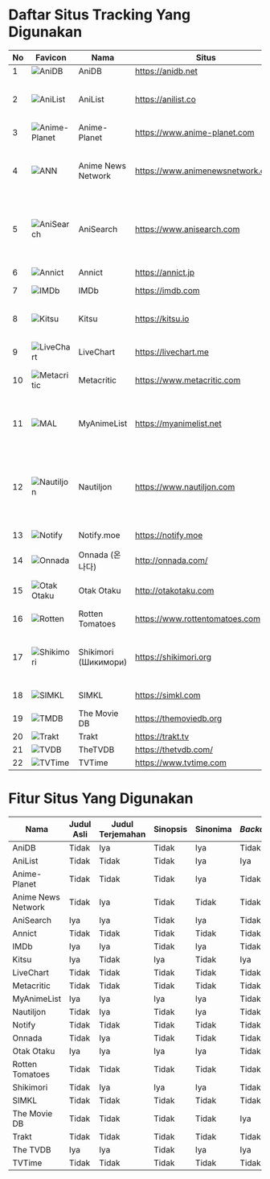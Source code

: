 # Daftar Situs Tracking Yang Digunakan

| No | Favicon | Nama | Situs | Kategori | Bahasa |
|----|---------|------|-------|----------|--------|
| 1 | ![AniDB](https://www.google.com/s2/favicons?domain=anidb.net) | AniDB | https://anidb.net | Anime | Inggris |
| 2 | ![AniList](https://www.google.com/s2/favicons?domain=anilist.co) | AniList | https://anilist.co | Anime, Manga, Light Novel | Inggris  |
| 3 | ![Anime-Planet](https://www.google.com/s2/favicons?domain=www.anime-planet.com) | Anime-Planet | https://www.anime-planet.com | Anime, Manga | Inggris |
| 4 | ![ANN](https://www.google.com/s2/favicons?domain=www.animenewsnetwork.com) | Anime News Network | https://www.animenewsnetwork.com | Berita, Anime, Manga, Light Novel | Inggris |
| 5 | ![AniSearch](https://www.google.com/s2/favicons?domain=www.anisearch.com) | AniSearch | https://www.anisearch.com | Anime, Manga, Light Novel, Live Action | Jerman, Inggris |
| 6 | ![Annict](https://www.google.com/s2/favicons?domain=annict.jp) | Annict | https://annict.jp | Anime | Jepang, Inggris |
| 7 | ![IMDb](https://www.google.com/s2/favicons?domain=imdb.com) | IMDb | https://imdb.com | Film, TV | Inggris |
| 8 | ![Kitsu](https://www.google.com/s2/favicons?domain=kitsu.io) | Kitsu | https://kitsu.io | Anime, Manga, Light Novel | Inggris |
| 9 | ![LiveChart](https://www.google.com/s2/favicons?domain=livechart.me) | LiveChart | https://livechart.me | Anime | Inggris |
| 10 | ![Metacritic](https://www.google.com/s2/favicons?domain=www.metacritic.com) | Metacritic | https://www.metacritic.com | Film, TV, Musik, Game | Inggris |
| 11 | ![MAL](https://www.google.com/s2/favicons?domain=myanimelist.net) | MyAnimeList | https://myanimelist.net | Berita, Anime, Manga, Light Novel | Inggris |
| 12 | ![Nautiljon](https://www.google.com/s2/favicons?domain=www.nautiljon.com) | Nautiljon | https://www.nautiljon.com | Berita, Anime, Manga, Light Novel, Musik, TV, Film | Perancis |
| 13 | ![Notify](https://www.google.com/s2/favicons?domain=notify.moe) | Notify.moe | https://notify.moe | Anime, Musik | Inggris |
| 14 | ![Onnada](https://www.google.com/s2/favicons?domain=onnada.com) | Onnada (온나다) | http://onnada.com/ | Berita, Anime | Korea |
| 15 | ![Otak Otaku](https://www.google.com/s2/favicons?domain=otakotaku.com) | Otak Otaku | http://otakotaku.com | Berita, Anime, Musik | Indonesia |
| 16 | ![Rotten](https://www.google.com/s2/favicons?domain=www.rottentomatoes.com) | Rotten Tomatoes | https://www.rottentomatoes.com | Film, TV | Inggris |
| 17 | ![Shikimori](https://www.google.com/s2/favicons?domain=shikimori.org) | Shikimori (Шикимори) | https://shikimori.org | Berita, Anime, Manga, Light Novel | Rusia, Inggris |
| 18 | ![SIMKL](https://www.google.com/s2/favicons?domain=simkl.com) | SIMKL | https://simkl.com | Film, TV, Anime | Inggris |
| 19 | ![TMDB](https://www.google.com/s2/favicons?domain=themoviedb.org) | The Movie DB | https://themoviedb.org | Film, TV | Inggris |
| 20 | ![Trakt](https://www.google.com/s2/favicons?domain=trakt.tv) | Trakt | https://trakt.tv | TV, Film | Inggris |
| 21 | ![TVDB](https://www.google.com/s2/favicons?domain=thetvdb.com) | TheTVDB | https://thetvdb.com/ | TV, Film | Inggris |
| 22 | ![TVTime](https://www.google.com/s2/favicons?domain=www.tvtime.com) | TVTime | https://www.tvtime.com | TV, Film | Inggris |

# Fitur Situs Yang Digunakan
| Nama               | Judul Asli | Judul Terjemahan | Sinopsis | Sinonima | *Backdrop* | Genre | Tag   | Informasi Delay | Rating | Informasi Lainnya |
|--------------------|------------|------------------|----------|----------|------------|-------|-------|-----------------|--------|-------------------|
| AniDB              | Tidak      | Iya              | Tidak    | Iya      | Tidak      | Tidak | Tidak | Tidak           | Iya    | Iya               |
| AniList            | Tidak      | Tidak            | Tidak    | Iya      | Iya        | Iya   | Iya   | Tidak           | Iya    | Iya               |
| Anime-Planet       | Tidak      | Tidak            | Tidak    | Iya      | Tidak      | Tidak | Iya   | Tidak           | Iya    | Tidak             |
| Anime News Network | Tidak      | Iya              | Tidak    | Tidak    | Tidak      | Tidak | Tidak | Iya             | Iya    | Tidak             |
| AniSearch          | Iya        | Iya              | Tidak    | Iya      | Tidak      | Iya   | Iya   | Tidak           | Iya    | Iya               |
| Annict             | Tidak      | Tidak            | Tidak    | Tidak    | Tidak      | Tidak | Tidak | Tidak           | Iya    | Tidak             |
| IMDb               | Iya        | Iya              | Tidak    | Iya      | Tidak      | Tidak | Tidak | Iya             | Iya    | Iya               |
| Kitsu              | Iya        | Tidak            | Iya      | Tidak    | Iya        | Iya   | Iya   | Tidak           | Iya    | Iya               |
| LiveChart          | Tidak      | Tidak            | Tidak    | Tidak    | Tidak      | Iya   | Iya   | Iya             | Iya    | Tidak             |
| Metacritic         | Tidak      | Tidak            | Tidak    | Tidak    | Tidak      | Tidak | Tidak | Tidak           | Iya    | Tidak             |
| MyAnimeList        | Iya        | Iya              | Iya      | Iya      | Tidak      | Tidak | Tidak | Iya             | Iya    | Iya               |
| Nautiljon          | Tidak      | Iya              | Tidak    | Iya      | Tidak      | Iya   | Tidak | Tidak           | Iya    | Tidak             |
| Notify             | Tidak      | Tidak            | Tidak    | Tidak    | Tidak      | Iya   | Iya   | Tidak           | Iya    | Tidak             |
| Onnada             | Tidak      | Iya              | Tidak    | Tidak    | Tidak      | Tidak | Tidak | Tidak           | Tidak  | Tidak             |
| Otak Otaku         | Iya        | Iya              | Iya      | Iya      | Tidak      | Iya   | Tidak | Iya             | Iya    | Iya               |
| Rotten Tomatoes    | Tidak      | Tidak            | Tidak    | Tidak    | Tidak      | Tidak | Tidak | Tidak           | Iya    | Tidak             |
| Shikimori          | Tidak      | Iya              | Iya      | Iya      | Tidak      | Iya   | Tidak | Tidak           | Iya    | Tidak             |
| SIMKL              | Tidak      | Tidak            | Tidak    | Tidak    | Tidak      | Iya   | Iya   | Iya             | Iya    | Iya               |
| The Movie DB       | Tidak      | Tidak            | Tidak    | Tidak    | Iya        | Tidak | Tidak | Tidak           | Iya    | Iya               |
| Trakt              | Tidak      | Tidak            | Tidak    | Tidak    | Tidak      | Iya   | Tidak | Iya             | Iya    | Tidak             |
| The TVDB           | Iya        | Iya              | Tidak    | Iya      | Iya        | Tidak | Tidak | Iya             | Tidak  | Iya               |
| TVTime             | Tidak      | Tidak            | Tidak    | Tidak    | Tidak      | Tidak | Tidak | Iya             | Iya    | Tidak             |
